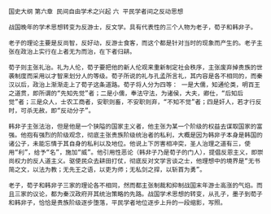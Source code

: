 `国史大纲`
`第六章 民间自由学术之兴起`
`六 平民学者间之反动思想`

`战国晚年的学术思想转变为反游士，反文学。具有代表性的三个人物为老子，荀子和韩非子。`

`老子的理论主要是反尚智，反好动，反游士食客，而这个都是针对当时的现象而产生的。老子主张在政治上实行在上者无为而治，在下者归耕。`

`荀子则主张礼治。礼为人伦，荀子要把他的新人伦观来重新制定社会秩序，主张废弃掉贵族的世袭制度而采用以才智来划分人的等级。荀子所说的礼与孔孟所言礼，其内容是各不相同的，而秦汉以后，政治上渐渐走上了荀子这条道路。荀子将人分为四等： 一是大儒，知通伦类，明百王之道贯，即所谓的“先知先觉”者；二是小儒，奉法守法，为诸侯，大夫，卿仕，“后知后觉”者；三是众人，士农工商者，安职则畜，不安职则弃，“不知不觉”者；四是奸人，若才行反时，可杀无赦，即“反动分子”。`

`韩非子主张法治，但是他是一个狭隘的国家主义者，他主张为某一个阶级的权益去谋取国家的富强。他抱有强烈的阶级观念，彻底主张贵族阶级统治者的私利，大概是因为韩非子本身是韩国的诸公子，未能忘情于其自身的私利以及地位。他说上下厉害相冲突，圣人治理之道有三，使用“利”，给予“名”，施加“威”。他引用性恶论（韩非子乃是荀子的门人），提倡反恩主义，即崇尚权力的反人道主义。驱使民众去耕田打仗，彻底反对文学言谈之士，他理想中的境界是“无书简之文，以法为教；无先王之语，以吏为师；无私剑之捍，以斩首为勇”。`

`老子，荀子和韩非子三家的理论各不相同，然而都主张制裁和抑制战国末年游士高涨的气焰。而且三家的议论，都为秦汉政府开其统治策略的先路。战国学术思想的转变，从孔子，墨子到荀子和韩非子，恰恰是贵族阶级逐步堕落，平民学者地位逐步上升的一段缩影，写照。`
